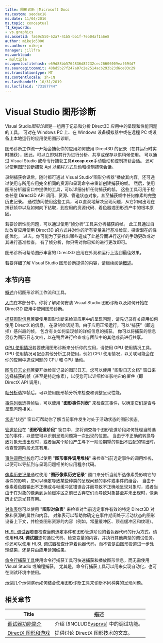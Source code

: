 ```yaml
---
title: 图形诊断 |Microsoft Docs
ms.custom: seodec18
ms.date: 11/04/2016
ms.topic: conceptual
f1_keywords:
- vs.graphics
ms.assetid: fa69c550-62a7-41b5-bb1f-7eb04af1a6e8
author: mikejo5000
ms.author: mikejo
manager: jillfra
ms.workload:
- multiple
ms.openlocfilehash: e69d88bb5764836d82232cec26606009eaf694d7
ms.sourcegitcommit: 40bd5b27f247a07c2e2514acb293b23d6ce03c29
ms.translationtype: MT
ms.contentlocale: zh-CN
ms.lasthandoff: 10/31/2019
ms.locfileid: "73187744"
---
```

# <a name="visual-studio-graphics-diagnostics"></a>Visual Studio 图形诊断
Visual Studio*图形诊断*是一组用于记录和分析 Direct3D 应用中的呈现和性能问题的工具。 可对在 Windows PC 上、在 Windows 设备模拟器中或在远程 PC 或设备上本地运行的应用使用图形诊断。

 图形诊断工作流一开始会捕获你的应用如何使用 Direct3D 的记录（在其运行时实时捕获），因此，可以立即对其行为进行分析、共享或保存以供稍候使用。 可以通过 Visual Studio 或命令行捕获工具**dxcap.exe**手动启动和控制捕获会话。 还可以使用图形诊断捕获 Api 以编程方式启动和控制捕获会话。

 录制捕获会话后，随时都可通过 Visual Studio“图形分析器”播放其内容，还可通过使用与所用应用完全相同的资源和呈现命令来重新创建捕获的帧。 然后，使用图形分析器窗口中提供的工具，可以详细分析任何捕获的帧。 这些工具可用于检查任意 Direct3D API 调用、资源、管道状态对象，甚至捕获帧中任何像素的完整历史记录。 通过协同使用这些工具，可以直观地解决呈现问题，从它如何出现在捕获帧中以及如何向下钻取，到应用的资源代码、着色器或图形资产中的根本原因。

 若要诊断性能问题，可以通过使用“帧分析”工具来分析捕获的帧。 此工具通过自动改变应用使用 Direct3D 的方式并对你的所有变量进行基准检查，探索潜在的性能优化。 过去，你可能为了要找出哪些造成了此差异而进行这样的手动更改或对其进行基准检查。 有了帧分析，你只需对你已知的进行更改即可。

 图形诊断可帮助图形丰富的 Direct3D 应用在外观和运行上达到最佳效果。

 若要详细了解 Visual Studio 图形诊断提供的内容，请继续阅读[概述](overview-of-visual-studio-graphics-diagnostics.md)。

## <a name="in-this-section"></a>本节内容
 [概述](overview-of-visual-studio-graphics-diagnostics.md)介绍图形诊断工作流和工具。

 [入门](getting-started-with-visual-studio-graphics-diagnostics.md)在本部分中，你将了解如何安装 Visual Studio 图形诊断以及如何开始在 Direct3D 应用中使用图形诊断。

 [捕获图形信息](capturing-graphics-information.md)若要使用图形诊断来检查应用中的呈现问题，请先记录有关应用如何使用 DirectX 的信息。 在录制会话期间，由于应用正常运行，可以“捕获”（即选择）感兴趣的帧。 包含有关如何呈现帧的详细信息的捕获。 你可以将捕获的信息另存为图形日志文档，以在稍后进行检查或与团队中的其他成员进行共享。

 [GPU 使用情况](../../profiling/gpu-usage.md)若要使用图形诊断来分析你的应用，请使用 GPU 使用情况工具。 GPU 使用情况可配合其他分析工具使用，例如 CPU 使用情况，以关联可能会在你的应用中造成问题的 CPU 和 GPU 活动。

 [图形日志文档](graphics-log-document.md)若要开始检查记录的图形日志，您可以使用 "图形日志文档" 窗口来选择捕获的帧（甚至是特定像素），以便您可以详细检查影响它的*事件*（即 DirectX API 调用）。

 [帧分析](graphics-frame-analysis.md)选择帧后，可以使用图形帧分析来检查和调整呈现性能。

 [事件列表](graphics-event-list.md)选择帧后，可以使用 "**图形事件列表**" 来检查其事件，以确定它们是否与呈现问题相关。

 [状态](graphics-state.md)"状态" 窗口可帮助你了解当前事件发生时处于活动状态的图形状态。

 [管道阶段](graphics-pipeline-stages.md)在 "**图形管道阶段**" 窗口中，您将调查每个图形管道阶段如何处理当前选定的事件，以便您可以识别呈现问题第一次出现的位置。 当由于不正确的转换导致对象无法出现时，或者当某个阶段产生与下一阶段期望的输出不匹配的输出时，检查管道阶段尤其有用。

 [事件调用堆栈](graphics-event-call-stack.md)您可以使用 "**图形事件调用堆栈**" 来检查当前选定事件的调用堆栈，以便可以导航到与呈现问题相关的应用程序代码。

 [像素历史记录](graphics-pixel-history.md)通过使用 "**图形像素历史记录**" 窗口来分析当前所选像素受影响它的事件的影响，您可以确定导致某些种类的呈现问题的事件或事件的组合。 当由于像素着色器输出不正确或与帧缓冲区错误合并而导致不正确地呈现对象时，或者当由于在对象的像素到达帧缓冲区之前已丢弃它们而导致对象甚至并未出现时，像素历史记录尤其有用。

 [对象表](graphics-object-table.md)您可以使用 "**图形对象表**" 来检查对当前选定事件有效的特定 Direct3D 对象和资源的属性和内容。 对象表可以帮助你确定在事件期间处于活动状态的图形设备上下文，并检查图形资源的内容（例如，常量缓冲区、顶点缓冲区和纹理）。

 [HLSL 调试器](hlsl-shader-debugger.md)若要检查当前选定事件和图形管道阶段的着色器代码的行为方式，请使用**HLSL 调试器**逐句通过代码、检查变量的内容，并执行其他典型的调试任务。 你还可以使用 HLSL 调试器检查计算着色器代码，而不管是由图形管道进一步处理结果，还是只由应用读回结果。

 [命令行捕获工具](command-line-capture-tool.md)使用命令行捕获工具可快速捕获和播放图形信息，而无需使用 Visual Studio 或编程捕获。 尤其是，命令行捕获工具可以用来实现自动化，也可在测试环境中使用。

 [示例](graphics-diagnostics-examples.md)几个示例演示如何结合使用图形诊断工具来诊断不同种类的呈现问题。

## <a name="related-sections"></a>相关章节

| Title | 描述 |
| - | - |
| [调试器功能简介](../debugger-feature-tour.md) | 介绍 [!INCLUDE[vsprvs](../../code-quality/includes/vsprvs_md.md)] 中的调试功能。 |
| [DirectX 图形和游戏](/windows/win32/directx) | 提供讨论 DirectX 图形技术的文章。 |
